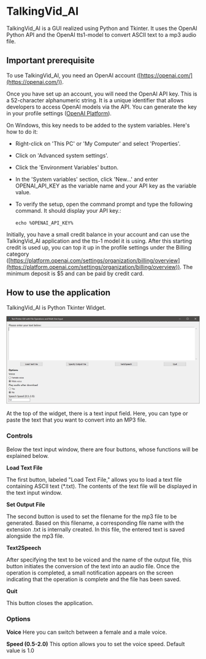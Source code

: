 # TalkingVid_AI

TalkingVid_AI is a GUI realized using Python and Tkinter. It uses the OpenAI Python API and the OpenAI tts1-model to convert ASCII text to a mp3 audio file.

## Important prerequisite

To use TalkingVid_AI, you need an OpenAI account ([https://openai.com/](https://openai.com/)).

Once you have set up an account, you will need the OpenAI API key. This is a 52-character alphanumeric string. It is a unique identifier that allows developers to access OpenAI models via the API. You can generate the key in your profile settings ([OpenAI Platform](https://platform.openai.com/api-keys)).

On Windows, this key needs to be added to the system variables. Here's how to do it:

- Right-click on 'This PC' or 'My Computer' and select 'Properties'.

- Click on 'Advanced system settings'.

- Click the 'Environment Variables' button.

- In the 'System variables' section, click 'New...' and enter OPENAI_API_KEY as the variable name and your API key as the variable value.

- To verify the setup, open the command prompt and type the following command. It should display your API key.:

    `echo %OPENAI_API_KEY%`

    
Initially, you have a small credit balance in your account and can use the TalkingVid_AI application and the tts-1 model it is using. After this starting credit is used up, you can top it up in the profile settings under the Billing category ([https://platform.openai.com/settings/organization/billing/overview](https://platform.openai.com/settings/organization/billing/overview)). The minimum deposit is $5 and can be paid by credit card.


## How to use the application

TalkingVid_AI is Python Tkinter Widget.

![alt text](figures/widget.png)
 
 
At the top of the widget, there is a text input field. Here, you can type or paste the text that you want to convert into an MP3 file.

### Controls

Below the text input window, there are four buttons, whose functions will be explained below.

**Load Text File**

The first button, labeled "Load Text File," allows you to load a text file containing ASCII text (*.txt). The contents of the text file will be displayed in the text input window.

**Set Output File**

The second button is used to set the filename for the mp3 file to be generated. Based on this filename, a corresponding file name with the extension .txt is internally created. In this file, the entered text is saved alongside the mp3 file.

**Text2Speech**

After specifying the text to be voiced and the name of the output file, this button initiates the conversion of the text into an audio file. Once the operation is completed, a small notification appears on the screen indicating that the operation is complete and the file has been saved.

**Quit**

This button closes the application.

### Options

**Voice**
Here you can switch between a female and a male voice.

**Speed (0.5-2.0)**
This option allows you to set the voice speed. Default value is 1.0



